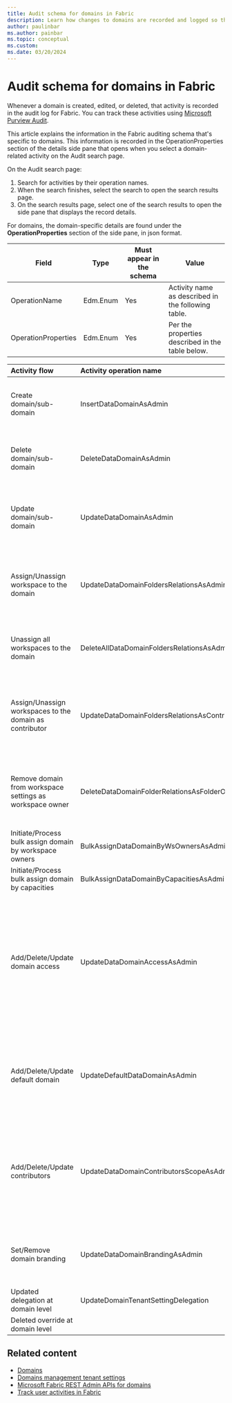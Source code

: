 ```yaml
---
title: Audit schema for domains in Fabric
description: Learn how changes to domains are recorded and logged so that you can track them in the unified audit log or Fabric activity log.
author: paulinbar
ms.author: painbar
ms.topic: conceptual
ms.custom:
ms.date: 03/20/2024
---
```


# Audit schema for domains in Fabric

Whenever a domain is created, edited, or deleted, that activity is recorded in the audit log for Fabric. You can track these activities using [Microsoft Purview Audit](https://compliance.microsoft.com/auditlogsearch).

This article explains the information in the Fabric auditing schema that's specific to domains. This information is recorded in the OperationProperties section of the details side pane that opens when you select a domain-related activity on the Audit search page.

On the Audit search page:

1. Search for activities by their operation names.
1. When the search finishes, select the search to open the search results page.
1. On the search results page, select one of the search results to open the side pane that displays the record details.

For domains, the domain-specific details are found under the **OperationProperties** section of the side pane, in json format.

| Field | Type | Must appear in the schema | Value |
|---|---|---|---|
| OperationName | Edm.Enum | Yes | Activity name as described in the following table. |
| OperationProperties | Edm.Enum | Yes | Per the properties described in the table below. |

| Activity flow | Activity operation name | Properties |
|:---|:---|:---|
| Create domain/sub-domain | InsertDataDomainAsAdmin | **operationName**:<br>- InsertDataDomainAsAdmin <br>**operationProperties**:<br>- DataDomainObjectId: \<guid\><br>- DataDomainDisplayName: \<string\><br>- ParentObjectId?: \<guid\>|
| Delete domain/sub-domain | DeleteDataDomainAsAdmin | **operationName**:<br>- DeleteDataDomainAsAdmin<br>**operationProperties**:<br>- DataDomainObjectId: \<guid\><br>- DataDomainDisplayName: \<string\><br>- ParentObjectId?: \<guid\>|
| Update domain/sub-domain | UpdateDataDomainAsAdmin | **operationName**:<br>- UpdateDataDomainAsAdmin<br>**operationProperties**:<br>- DataDomainObjectId: \<guid\><br>- DataDomainDisplayName: \<DataDomainObjectId\><br>- ParentObjectId?: \<guid\>|
| Assign/Unassign workspace to the domain | UpdateDataDomainFoldersRelationsAsAdmin | **operationName**:<br>- UpdateDataDomainFoldersRelationsAsAdmin<br>**operationProperties**:<br>- DataDomainObjectId: \<guid\><br>- DataDomainDisplayName: \<string\><br>- ParentObjectId?: \<guid\><br>- FoldersToSetCounter?: \<long\><br>- FoldersToUnsetCount?: \<long\>|
| Unassign all workspaces to the domain | DeleteAllDataDomainFoldersRelationsAsAdmin | **operationName**:<br>- DeleteAllDataDomainFoldersRelationsAsAdmin<br>**operationProperties**:<br>- DataDomainObjectId: \<guid\><br>- DataDomainDisplayName: \<string\><br>- ParentObjectId?: \<guid\>|
| Assign/Unassign workspaces to the domain as contributor | UpdateDataDomainFoldersRelationsAsContributor | **operationName**:<br>- UpdateDataDomainFoldersRelationsAsContributor<br>**operationProperties**:<br>- DataDomainObjectId: \<guid\><br>- DataDomainDisplayName: \<string\><br>- ParentObjectId?: \<guid\><br>- FoldersToSetCounter?: \<long\><br>- FoldersToUnsetCount?: \<long\>|
| Remove domain from workspace settings as workspace owner | DeleteDataDomainFolderRelationsAsFolderOwner | **operationName**:<br>- DeleteDataDomainFoldersRelationsAsFolderOwner<br>**operationProperties**:<br>- DataDomainObjectId: \<guid\><br>- DataDomainDisplayName: \<string\><br>- ParentObjectId?: \<guid\><br>- FolderId?: \<long\>|
| Initiate/Process bulk assign domain by workspace owners | BulkAssignDataDomainByWsOwnersAsAdmin? | |
| Initiate/Process bulk assign domain by capacities | BulkAssignDataDomainByCapacitiesAsAdmin? | |
| Add/Delete/Update domain access | UpdateDataDomainAccessAsAdmin | **operationName**:<br>- UpdateDataDomainAccessAsAdmin<br>**operationProperties**:<br>- DataDomainObjectId: \<guid\><br>- DataDomainDisplayName: \<string\><br>- ParentObjectId?: \<guid\><br>- Value: \<long\>:<ul><li>0 - None</li><li>7 - Contributor</li><li>15 - Admin</li></ul>- UsersToSetCounter?: \<long\><br>- UsersToUnsetCounter?: \<long\><br>- GroupsToSetCounter?: \<long\><br>- GroupsToUnsetCounter?:  \<long\>|
| Add/Delete/Update default domain | UpdateDefaultDataDomainAsAdmin | **operationName**:<br>- UpdateDefaultDataDomainAsAdmin<br>**operationProperties**:<br>- DataDomainObjectId: \<guid\><br>- DataDomainDisplayName: \<string\><br>- ParentObjectId?: \<guid\><br>- UsersToSetCounter?: \<long\><br>- UsersToUnsetCounter?: \<long\><br>- GroupsToSetCounter?: \<long\><br>- GroupsToUnsetCounter?:  \<long\>|
| Add/Delete/Update contributors | UpdateDataDomainContributorsScopeAsAdmin | **operationName**:<br>- UpdateDataDomainContributorsScopeAsAdmin<br>**operationProperties**:<br>- DataDomainObjectId: \<guid\><br>- DataDomainDisplayName: \<string\><br>- ParentObjectId?: \<guid\><br>- Value: \<long\>:<ul><li>0 - AllTenant</li><li>1 - SpecificUsersAndGroups</li><li>2 - AdminsOnly</li></ul> |
| Set/Remove domain branding | UpdateDataDomainBrandingAsAdmin | **operationName**:<br>- UpdateDataDomainBrandingAsAdmin<br>**operationProperties**:<br>- DataDomainObjectId: \<guid\><br>- DataDomainDisplayName: \<string\><br>- ParentObjectId?: \<guid\><br>- Value: \<long\> // Branding ID |
| Updated delegation at domain level | UpdateDomainTenantSettingDelegation | |
| Deleted override at domain level | | |

## Related content

* [Domains](./domains.md)
* [Domains management tenant settings](../admin/service-admin-portal-domain-management-settings.md)
* [Microsoft Fabric REST Admin APIs for domains](/rest/api/fabric/admin/domains)
* [Track user activities in Fabric](../admin/track-user-activities.md)